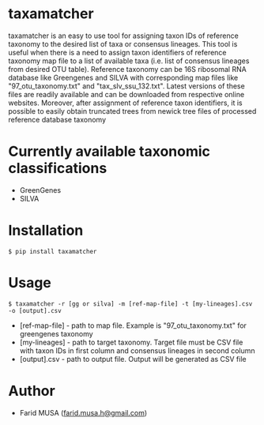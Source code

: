 # taxamatcher
taxamatcher is an easy to use tool for assigning taxon IDs of reference taxonomy to the desired list of taxa or consensus lineages. This tool is useful when there is a need to assign taxon identifiers of reference taxonomy map file to a list of available taxa (i.e. list of consensus lineages from desired OTU table). Reference taxonomy can be 16S ribosomal RNA database like Greengenes and SILVA with corresponding map files like "97_otu_taxonomy.txt" and "tax_slv_ssu_132.txt". Latest versions of these files are readily available and can be downloaded from respective online websites. Moreover, after assignment of reference taxon identifiers, it is possible to easily obtain truncated trees from newick tree files of processed reference database taxonomy  

# Currently available taxonomic classifications
- GreenGenes
- SILVA

# Installation
    $ pip install taxamatcher
    
# Usage
    $ taxamatcher -r [gg or silva] -m [ref-map-file] -t [my-lineages].csv -o [output].csv
- [ref-map-file] - path to map file. Example is "97_otu_taxonomy.txt" for greengenes taxonomy
- [my-lineages] - path to target taxonomy. Target file must be CSV file with taxon IDs in first column and consensus lineages in second column
- [output].csv - path to output file. Output will be generated as CSV file

# Author
- Farid MUSA (farid.musa.h@gmail.com)
